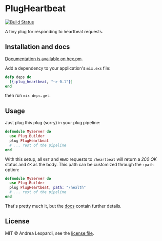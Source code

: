 # PlugHeartbeat

[![Build Status](https://travis-ci.org/whatyouhide/plug_heartbeat.svg?branch=master)](https://travis-ci.org/whatyouhide/plug_heartbeat)

A tiny plug for responding to heartbeat requests.

## Installation and docs

[Documentation is available on hex.pm][docs].

Add a dependency to your application's `mix.exs` file:

```elixir
defp deps do
  [{:plug_heartbeat, "~> 0.1"}]
end
```

then run `mix deps.get`.

## Usage

Just plug this plug (sorry) in your plug pipeline:

```elixir
defmodule MyServer do
  use Plug.Builder
  plug PlugHeartbeat
  # ... rest of the pipeline
end
```

With this setup, all `GET` and `HEAD` requests to `/heartbeat` will return a
*200 OK* status and `OK` as the body. This path can be customized through the
`:path` option:

```elixir
defmodule MyServer do
  use Plug.Builder
  plug PlugHeartbeat, path: "/health"
  # ... rest of the pipeline
end
```

That's pretty much it, but the [docs][docs] contain further details.

## License

MIT &copy; Andrea Leopardi, see the [license file][license].


[license]: LICENSE.txt
[docs]: https://hex.pm/packages/plug_heartbeat
